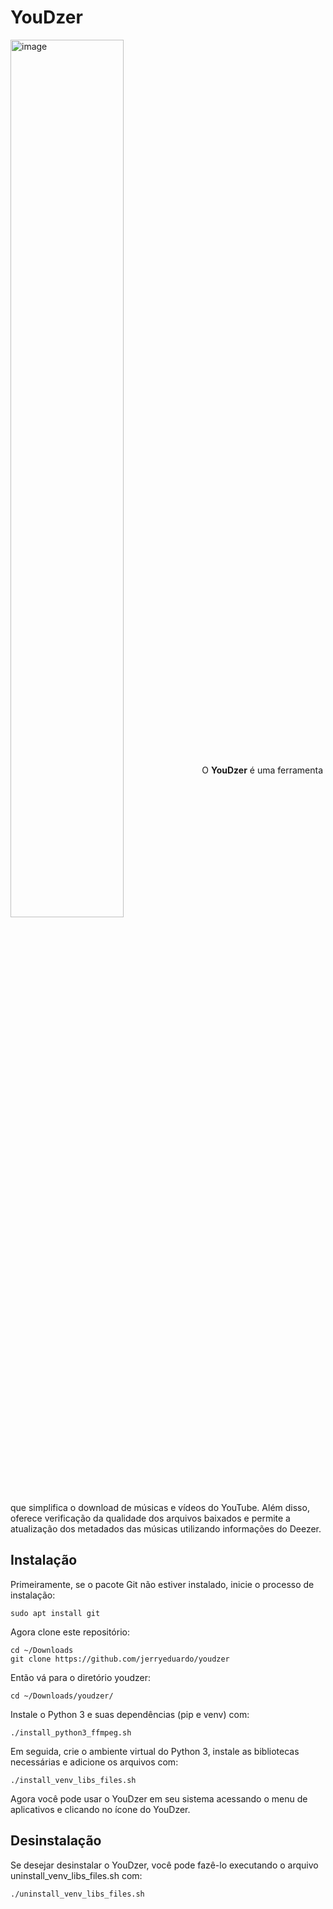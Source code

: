 # YouDzer
<img align="center" src="https://github.com/jerryeduardo/youdzer/blob/main/preview.png" width="60%" height="60%" alt="image" />
O <b>YouDzer</b> é uma ferramenta que simplifica o download de músicas e vídeos do YouTube. Além disso, oferece verificação da qualidade dos arquivos baixados e permite a atualização dos metadados das músicas utilizando informações do Deezer.

## Instalação
Primeiramente, se o pacote Git não estiver instalado, inicie o processo de instalação:
```
sudo apt install git
```
Agora clone este repositório:
```
cd ~/Downloads
git clone https://github.com/jerryeduardo/youdzer
```
Então vá para o diretório youdzer:
```
cd ~/Downloads/youdzer/
```
Instale o Python 3 e suas dependências (pip e venv) com:
```
./install_python3_ffmpeg.sh
```
Em seguida, crie o ambiente virtual do Python 3, instale as bibliotecas necessárias e adicione os arquivos com:
```
./install_venv_libs_files.sh
```
Agora você pode usar o YouDzer em seu sistema acessando o menu de aplicativos e clicando no ícone do YouDzer.

## Desinstalação
Se desejar desinstalar o YouDzer, você pode fazê-lo executando o arquivo uninstall_venv_libs_files.sh com:
```
./uninstall_venv_libs_files.sh
```
